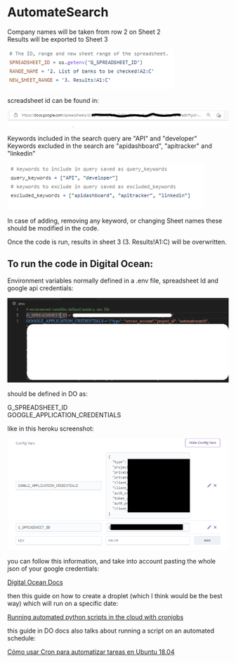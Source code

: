 # AutomateSearch

Company names will be taken from row 2 on Sheet 2\
Results will be exported to Sheet 3

![Screenshot1](/Images/RangeAndSheetId.PNG)

screadsheet id can be found in:

![Screenshot4](/Images/spreadsheetId.PNG)

Keywords included in the search query are "API" and "developer"\
Keywords excluded in the search are "apidashboard", "apitracker" and "linkedin"

![Screenshot2](/Images/keywords.PNG)

In case of adding, removing any keyword, or changing Sheet names these should be modified in the code.


Once the code is run, results in sheet 3 (3. Results!A1:C) will be overwritten.		
			
      

## To run the code in Digital Ocean:

Environment variables normally defined in a .env file, spreadsheet Id and google api credentials:

![Screenshot3](/Images/env.PNG)


should be defined in DO as:

G_SPREADSHEET_ID\
GOOGLE_APPLICATION_CREDENTIALS

like in this heroku screenshot:

![Screenshot5](/Images/heroku_vars.PNG)

you can follow this information, and take into account pasting the whole json of your google credentials:

[Digital Ocean Docs](https://docs.digitalocean.com/products/app-platform/how-to/use-environment-variables/)

then this guide on how to create a droplet (which I think would be the best way) which will run on a specific date:

[Running automated python scripts in the cloud with cronjobs](https://medium.com/@cprkrn/running-automated-python-scripts-in-the-cloud-with-cronjobs-47476b33f817)

this guide in DO docs also talks about running a script on an automated schedule:

[Cómo usar Cron para automatizar tareas en Ubuntu 18.04](https://www.digitalocean.com/community/tutorials/how-to-use-cron-to-automate-tasks-ubuntu-1804-es)




			
      
   
